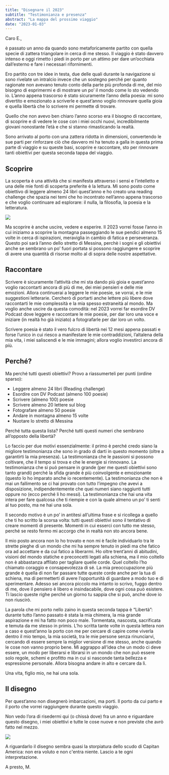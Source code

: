 ```yaml
---
title: "Disegnare il 2023"
subtitle: "Testimonianza e presenza"
abstract: "La mappa del prossimo viaggio"
date: "2023-01-03"
---
```


Caro E.,

è passato un anno da quando sono metaforicamente partito con quella specie di zattera triangolare in cerca di me stesso. Il viaggio è stato davvero intenso e oggi rimetto i piedi in porto per un attimo per dare un’occhiata dall’esterno e fare i necessari rifornimenti. 

Ero partito con tre idee in testa, due delle quali durante la navigazione si sono rivelate un intralcio invece che un sostegno perché per quanto ragionate non avevano tenuto conto della parte più profonda di me, del mio bisogno di esprimermi e di mostrare un po’ il mondo come lo sto vedendo io. L’anno appena trascorso è stato sicuramente l’anno della poesia: mi sono divertito e emozionato a scriverle e quest’anno voglio rinnovare quella gioia e quella libertà che lo scrivere mi permette di trovare. 

Quello che non avevo ben chiaro l’anno scorso era il bisogno di raccontare, di scoprire e di vedere le cose con i miei occhi nuovi, incredibilmente giovani nonostante l’età e che si stanno rimasticando la realtà. 

Sono arrivato al porto con una zattera ridotta in dimensioni, convertendo le sue parti per rinforzare ciò che davvero mi ha tenuto a galla in questa prima parte di viaggio e su queste basi, scoprire e raccontare, sto per rinnovare tanti obiettivi per questa seconda tappa del viaggio.

## Scoprire

La scoperta è una attività che si manifesta attraverso i sensi e l’intelletto e una delle mie fonti di scoperta preferite è la lettura. Mi sono posto come obiettivo di leggere almeno 24 libri quest’anno e ho creato una reading challenge che spazia nei temi che ho incontrato nell’anno appena trascorso e che voglio continuare ad esplorare: il nulla, la filosofia, la poesia e la letteratura.

![](/images/rc2023.jpg)

Ma scoprire è anche uscire, vedere e esperire. Il 2023 vorrei fosse l’anno in cui iniziamo a scoprire la montagna passeggiando le sue pendici almeno 15 volte in cerca di ispirazioni, meraviglia in cambio di fatica e perseveranza. Questo poi sarà l’anno dello stretto di Messina, perchè i sogni e gli obiettivi anche se sembrano un po’ fuori portata si possono raggiungere e scoprire di avere una quantità di risorse molto al di sopra delle nostre aspettative.

## Raccontare

Scrivere è sicuramente l’attività che mi sta dando più gioia e quest’anno voglio raccontarti ancora di più di me, dei miei pensieri e delle mie emozioni. Allora continuerai a leggere le mie poesie, se vorrai, e le mie suggestioni letterarie. Cercherò di portarti anche lettere più libere dove raccontarti le mie complessità e la mia spesso estraneità al mondo. Ma voglio anche uscire da questa comodità: nel 2023 vorrei far esordire DV Podcast dove leggere e raccontare le mie poesie, per dar loro una voce e iniziare (in realtà ho già iniziato) a fotografarle per dar loro un volto.

Scrivere poesia è stato il vero fulcro di libertà nei 12 mesi appena passati e forse l’unico in cui riesco a manifestare le mie contraddizioni, l’altalena della mia vita, i miei saliscendi e le mie immagini; allora voglio investirci ancora di più.

## Perché?

Ma perché tutti questi obiettivi? Provo a riassumerteli per punti (ordine sparso):

- Leggere almeno 24 libri (Reading challenge)
- Esordire con DV Podcast (almeno 100 poesie)
- Scrivere (almeno 100) poesie
- Scrivere almeno 20 lettere sul blog
- Fotografare almeno 50 poesie
- Andare in montagna almeno 15 volte
- Nuotare lo stretto di Messina

Perché tutta questa lista? Perché tutti questi numeri che sembrano all’opposto della libertà?

Lo faccio per due motivi essenzialmente: il primo è perché credo siano la migliore testimonianza che sono in grado di darti in questo momento (oltre a garantirti la mia presenza). La testimonianza che le passioni si possono coltivare, che il tempo si trova e che le energie si rinnovano. La testimonianza che si può pensare in grande (per me questi obiettivi sono tanto grandi) perché la sfida grande è più coinvolgente e emozionante (questo lo ho imparato anche io recentemente). La testimonianza che non è mai un fallimento se ci hai provato con tutto l’impegno che avevi a disposizione, indipendentemente che quei numeri siano raggiunti tutti oppure no (ecco perché li ho messi). La testimonianza che hai una vita intera per fare qualcosa che ti riempie e con la quale almeno un po’ ti senti al tuo posto, ma ne hai una sola.

Il secondo motivo è un po’ in antitesi all’ultima frase e si ricollega a quello che ti ho scritto la scorsa volta: tutti questi obiettivi sono il tentativo di creare momenti di presente. Momenti in cui esserci con tutto me stesso, perché se resto fermo mi accorgo che in realtà non sto ancora bene.

Il mio posto ancora non lo ho trovato e non mi è facile individuarlo tra le strette pieghe di un mondo che mi ha sempre tenuto in piedi ma che fatico ora ad accettare e da cui fatico a liberarmi. Ho oltre trent’anni di abitudini, visioni del mondo statiche e preconcetti legati alla schiena, ma il mio coltello non è abbastanza affilato per tagliare quelle corde. Quel coltello l’ho chiamato coraggio e consapevolezza di sé. La mia preoccupazione più grande è quella di non far passare tutte queste corde anche per la tua di schiena, ma di permetterti di avere l’opportunità di guardare a modo tuo e di sperimentare. Adesso sei ancora piccolo ma intanto io scrivo, fuggo dentro di me, dove il pensiero è libero e insindacabile, dove ogni cosa può esistere. Ti lascio queste righe perché un giorno tu sappia che si può, anche dove io non riuscirò.

La parola che mi porto nello zaino in questa seconda tappa è “Libertà”: durante tutto l’anno passato è stata la mia chimera, la mia grande aspirazione e mi ha fatto non poco male. Tormentata, nascosta, sacrificata e temuta da me stesso in primis. L’ho scritta tante volte in questa lettera non a caso e quest’anno la porto con me per cercare di capire come viverla dentro il mio tempo, la mia società, tra le mie persone senza rinunciarvi, cercando di essere sempre la miglior versione di me stesso, anche quando le cose non vanno proprio bene. Mi aggrappo all’idea che un modo ci deve essere, un modo per liberarsi e librarsi in un mondo che non può essere solo regole, schemi e profitto ma in cui si nasconde tanta bellezza e espressione personale. Allora bisogna andare in alto e cercare da lì.

Una vita, figlio mio, ne hai una sola.

## Il disegno

Per quest’anno non disegnerò imbarcazioni, ma porti. Il porto da cui parto e il porto che vorrei raggiungere durante questo viaggio.

Non vedo l’ora di risedermi qui (o chissà dove) fra un anno e riguardare questo disegno, i miei obiettivi e tutte le cose nuove e non previste che avrò fatto nel mezzo.

![](/images/disegno2023.jpg)

A riguardarlo il disegno sembra quasi la storpiatura dello scudo di Capitan America: non era voluto e non c'entra niente. Lascio a te ogni interpretazione.

A presto,
M.
